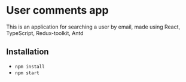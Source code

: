 # User comments app

This is an application for searching a user by email, made using React, TypeScript, Redux-toolkit, Antd

## Installation

* ````npm install````
* ````npm start````
